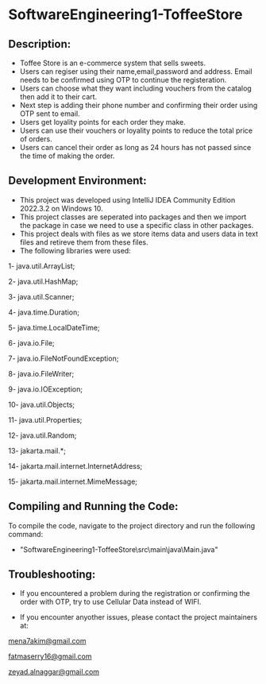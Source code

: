 # SoftwareEngineering1-ToffeeStore
## Description:
- Toffee Store is an e-commerce system that sells sweets.
- Users can regiser using their name,email,password and address. Email needs to be confirmed using OTP to continue the registeration.
- Users can choose what they want including vouchers from the catalog then add it to their cart.
- Next step is adding their phone number and confirming their order using OTP sent to email.
- Users get loyality points for each order they make.
- Users can use their vouchers or loyality points to reduce the total price of orders.
- Users can cancel their order as long as 24 hours has not passed since the time of making the order.




## Development Environment:
- This project was developed using IntelliJ IDEA Community Edition 2022.3.2 on Windows 10.
- This project classes are seperated into packages and then we import the package in case we need to use a specific class in other packages.
- This project deals with files as we store items data and users data in text files and retireve them from these files. 
- The following libraries were used:

1- java.util.ArrayList;

2- java.util.HashMap;

3- java.util.Scanner;

4- java.time.Duration;

5- java.time.LocalDateTime;

6- java.io.File;

7- java.io.FileNotFoundException;

8- java.io.FileWriter;

9- java.io.IOException;

10- java.util.Objects;

11- java.util.Properties;

12- java.util.Random;

13- jakarta.mail.*;

14- jakarta.mail.internet.InternetAddress;

15- jakarta.mail.internet.MimeMessage;




## Compiling and Running the Code:
To compile the code, navigate to the project directory and run the following command:
- "SoftwareEngineering1-ToffeeStore\src\main\java\Main.java"



## Troubleshooting:
- If you encountered a problem during the registration or confirming the order with OTP, try to use Cellular Data instead of WIFI.

- If you encounter anyother issues, please contact the project maintainers at:

mena7akim@gmail.com

fatmaserry16@gmail.com

zeyad.alnaggar@gmail.com

